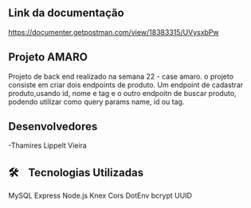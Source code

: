 ## Link da documentação
<https://documenter.getpostman.com/view/18383315/UVysxbPw>

## Projeto AMARO
Projeto de back end realizado na semana 22 - case amaro. o projeto consiste em criar dois endpoints de produto. Um endpoint de cadastrar produto,usando id, nome e tag e o outro endpoitn de buscar produto, podendo utilizar como query params name, id ou tag.


## Desenvolvedores
-Thamires Lippelt Vieira

## 🛠️ﾠTecnologias Utilizadas
MySQL
Express
Node.js
Knex
Cors
DotEnv
bcrypt
UUID
